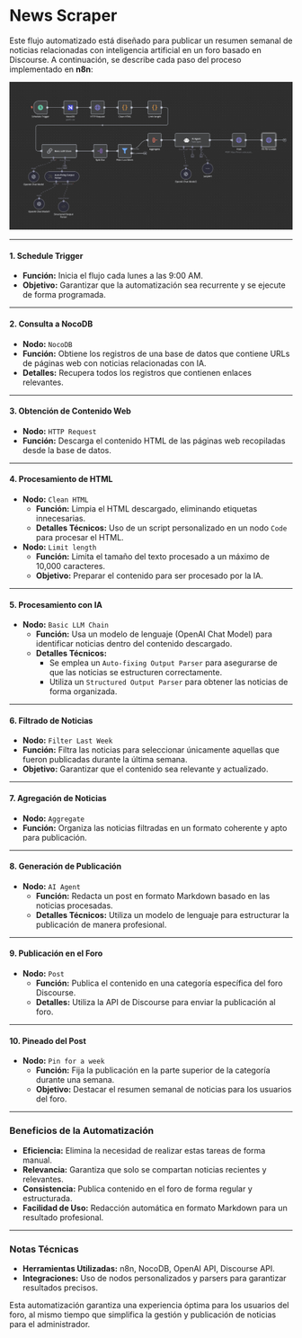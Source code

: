 # News Scraper

Este flujo automatizado está diseñado para publicar un resumen semanal de noticias relacionadas con inteligencia artificial en un foro basado en Discourse. A continuación, se describe cada paso del proceso implementado en **n8n**:

![Flujo de Trabajo de News Scraper](screenshot.png)

---

#### 1. **Schedule Trigger**

- **Función:** Inicia el flujo cada lunes a las 9:00 AM.
- **Objetivo:** Garantizar que la automatización sea recurrente y se ejecute de forma programada.

---

#### 2. **Consulta a NocoDB**

- **Nodo:** `NocoDB`
- **Función:** Obtiene los registros de una base de datos que contiene URLs de páginas web con noticias relacionadas con IA.
- **Detalles:** Recupera todos los registros que contienen enlaces relevantes.

---

#### 3. **Obtención de Contenido Web**

- **Nodo:** `HTTP Request`
- **Función:** Descarga el contenido HTML de las páginas web recopiladas desde la base de datos.

---

#### 4. **Procesamiento de HTML**

- **Nodo:** `Clean HTML`
  - **Función:** Limpia el HTML descargado, eliminando etiquetas innecesarias.
  - **Detalles Técnicos:** Uso de un script personalizado en un nodo `Code` para procesar el HTML.
- **Nodo:** `Limit length`
  - **Función:** Limita el tamaño del texto procesado a un máximo de 10,000 caracteres.
  - **Objetivo:** Preparar el contenido para ser procesado por la IA.

---

#### 5. **Procesamiento con IA**

- **Nodo:** `Basic LLM Chain`
  - **Función:** Usa un modelo de lenguaje (OpenAI Chat Model) para identificar noticias dentro del contenido descargado.
  - **Detalles Técnicos:**
    - Se emplea un `Auto-fixing Output Parser` para asegurarse de que las noticias se estructuren correctamente.
    - Utiliza un `Structured Output Parser` para obtener las noticias de forma organizada.

---

#### 6. **Filtrado de Noticias**

- **Nodo:** `Filter Last Week`
- **Función:** Filtra las noticias para seleccionar únicamente aquellas que fueron publicadas durante la última semana.
- **Objetivo:** Garantizar que el contenido sea relevante y actualizado.

---

#### 7. **Agregación de Noticias**

- **Nodo:** `Aggregate`
- **Función:** Organiza las noticias filtradas en un formato coherente y apto para publicación.

---

#### 8. **Generación de Publicación**

- **Nodo:** `AI Agent`
  - **Función:** Redacta un post en formato Markdown basado en las noticias procesadas.
  - **Detalles Técnicos:** Utiliza un modelo de lenguaje para estructurar la publicación de manera profesional.

---

#### 9. **Publicación en el Foro**

- **Nodo:** `Post`
  - **Función:** Publica el contenido en una categoría específica del foro Discourse.
  - **Detalles:** Utiliza la API de Discourse para enviar la publicación al foro.

---

#### 10. **Pineado del Post**

- **Nodo:** `Pin for a week`
  - **Función:** Fija la publicación en la parte superior de la categoría durante una semana.
  - **Objetivo:** Destacar el resumen semanal de noticias para los usuarios del foro.

---

### Beneficios de la Automatización

- **Eficiencia:** Elimina la necesidad de realizar estas tareas de forma manual.
- **Relevancia:** Garantiza que solo se compartan noticias recientes y relevantes.
- **Consistencia:** Publica contenido en el foro de forma regular y estructurada.
- **Facilidad de Uso:** Redacción automática en formato Markdown para un resultado profesional.

---

### Notas Técnicas

- **Herramientas Utilizadas:** n8n, NocoDB, OpenAI API, Discourse API.
- **Integraciones:** Uso de nodos personalizados y parsers para garantizar resultados precisos.

Esta automatización garantiza una experiencia óptima para los usuarios del foro, al mismo tiempo que simplifica la gestión y publicación de noticias para el administrador.
